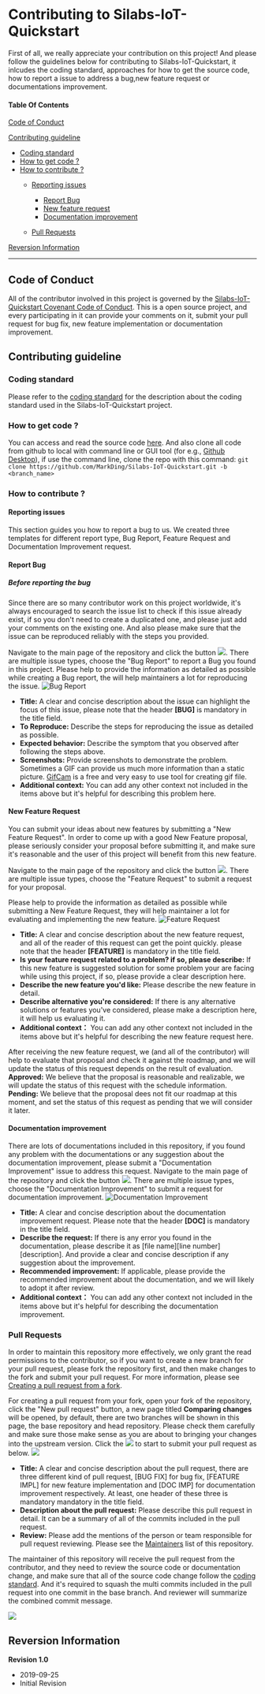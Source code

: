 # Contributing to Silabs-IoT-Quickstart

First of all, we really appreciate your contribution on this project! 
And please follow the guidelines below for contributing to Silabs-IoT-Quickstart, it inlcudes the coding standard, approaches for how to get the source code, how to report a issue to address a bug,new feature request or documentations improvement.

#### Table Of Contents

[Code of Conduct](#Code-of-Conduct)

[Contributing guideline](#contributing-guideline)
   * [Coding standard](#coding-standard)
   * [How to get code ?](#how-to-get-code-?)
   * [How to contribute ?](#how-to-contribute-?)   
      * [Reporting issues](#reporting-issues)
         * [Report Bug](#report-Bug)
         * [New feature request](#new-feature-request)
         * [Documentation improvement](#documentation-improvement)

      * [Pull Requests](#pull-requests)

[Reversion Information](#reversion-information)

--- 

## Code of Conduct

All of the contributor involved in this project is governed by the [Silabs-IoT-Quickstart Covenant Code of Conduct](https://github.com/MarkDing/Silabs-IoT-Quickstart/blob/master/CONTRIBUTING.md). This is a open source project, and every participating in it can provide your comments on it, submit your pull request for bug fix, new feature implementation or documentation improvement.

## Contributing guideline

### Coding standard

Please refer to the [coding standard](https://github.com/MarkDing/Silabs-IoT-Quickstart/blob/master/CODING-STANDARD.md) for the description about the coding standard used in the Silabs-IoT-Quickstart project.

### How to get code ?

You can access and read the source code [here](https://github.com/MarkDing/Silabs-IoT-Quickstart).
And also clone all code from github to local with command line or GUI tool (for e.g., [Github Desktop](https://desktop.github.com/)), if use the command line, clone the repo with this command: 
`git clone https://github.com/MarkDing/Silabs-IoT-Quickstart.git -b <branch_name>`


### How to contribute ?

#### Reporting issues

This section guides you how to report a bug to us. We created three templates for different report type, Bug Report, Feature Request and Documentation Improvement request.

#### Report Bug
##### Before reporting the bug
Since there are so many contributor work on this project worldwide, it's always encouraged to search the issue list to check if this issue already exist, if so you don't need to create a duplicated one, and please just add your comments on the existing one.
And also please make sure that the issue can be reproduced reliably with the steps you provided.

Navigate to the main page of the repository and click the button ![](./images/contributing-new-issue.png). There are multiple issue types, choose the "Bug Report" to report a Bug you found in this project. 
Please help to provide the information as detailed as possible while creating a Bug report, the will help maintainers a lot for reproducing the issue.
![Bug Report](./images/contributing-bug-report.png)
* **Title:** A clear and concise description about the issue can highlight the focus of this issue, please note that the header **[BUG]** is mandatory in the title field.
* **To Reproduce:** Describe the steps for reproducing the issue as detailed as possible. 
* **Expected behavior:** Describe the symptom that you observed after following the steps above.
* **Screenshots:** Provide screenshots to demonstrate the problem. Sometimes a GIF can provide us much more information than a static picture. [GifCam](https://gifcam.en.softonic.com/) is a free and very easy to use tool for creating gif file.
* **Additional context:** You can add any other context not included in the items above but it's helpful for describing this problem here.

#### New Feature Request

You can submit your ideas about new features by submitting a "New Feature Request". In order to come up with a good New Feature proposal, please seriously consider your proposal before submitting it, and make sure it's reasonable and the user of this project will benefit from this new feature.

Navigate to the main page of the repository and click the button ![](./images/contributing-new-issue.png). There are multiple issue types, choose the "Feature Request" to submit a request for your proposal.

Please help to provide the information as detailed as possible while submitting a New Feature Request, they will help maintainer a lot for evaluating and implementing the new feature.
![Feature Request](./images/contributing-feature-request.png)
* **Title:** A clear and concise description about the new feature request, and all of the reader of this request can get the point quickly. please note that the header **[FEATURE]** is mandatory in the title field.
* **Is your feature request related to a problem? if so, please describe:** If this new feature is suggested solution for some problem your are facing while using this project, if so, please provide a clear description here.
* **Describe the new feature you'd like:** Please describe the new feature in detail.
* **Describe alternative you're considered:** If there is any alternative solutions or features you've considered, please make a description here, it will help us evaluating it.
* **Additional context：** You can add any other context not included in the items above but it's helpful for describing the new feature request here.

After receiving the new feature request, we (and all of the contributor) will help to evaluate that proposal and check it against the roadmap, and we will update the status of this request depends on the result of evaluation.
**Approved:**
We believe that the proposal is reasonable and realizable, we will update the status of this request with the schedule information.
**Pending:**
We believe that the proposal dees not fit our roadmap at this moment, and set the status of this request as pending that we will consider it later.

#### Documentation improvement

There are lots of documentations included in this repository, if you found any problem with the documentations or any suggestion about the documentation improvement, please submit a "Documentation Improvement" issue to address this request.
Navigate to the main page of the repository and click the button ![](./images/contributing-new-issue.png). There are multiple issue types, choose the "Documentation Improvement" to submit a request for documentation improvement.
![Documentation Improvement](./images/contributing-documentation-improvement.png)
* **Title:** A clear and concise description about the documentation improvement request. Please note that the header **[DOC]** is mandatory in the title field.
* **Describe the request:** If there is any error you found in the documentation, please describe it as [file name][line number][description]. And provide a clear and concise description if any suggestion about the improvement.
* **Recommended improvement:** If applicable, please provide the recommended improvement about the documentation, and we will likely to adopt it after review.
* **Additional context：** You can add any other context not included in the items above but it's helpful for describing the documentation improvement.

### Pull Requests

In order to maintain this repository more effectively, we only grant the read permissions to the contributor, so if you want to create a new branch for your pull request, please fork the repository first, and then make changes to the fork and submit your pull request. For more information, please see [Creating a pull request from a fork](https://help.github.com/en/articles/creating-a-pull-request-from-a-fork).

For creating a pull request from your fork, open your fork of the repository, click the "New pull request" button, a new page titled **Comparing changes** will be opened, by default, there are two branches will be shown in this page, the base repository and head repository. Please check them carefully and make sure those make sense as you are about to bringing your changes into the upstream version. Click the ![](./images/contributing-create-pull-request.png) to start to submit your pull request as below.
![](./images/contributing-pull-request.png)

* **Title:** A clear and concise description about the pull request, there are three different kind of pull request, [BUG FIX] for bug fix, [FEATURE IMPL] for new feature implementation and [DOC IMP] for documentation improvement respectively. At least, one header of these three is mandatory mandatory in the title field.
* **Description about the pull request:** Please describe this pull request in detail. It can be a summary of all of the commits included in the pull request.
* **Review:** Please add the mentions of the person or team responsible for pull request reviewing. Please see the [Maintainers](https://github.com/MarkDing/Silabs-IoT-Quickstart/blob/master/README.md#maintainers) list of this repository.

The maintainer of this repository will receive the pull request from the contributor, and they need to review the source code or documentation change, and make sure that all of the source code change follow the [coding standard](#coding-standard). And it's required to squash the multi commits included in the pull request into one commit in the base branch. And reviewer will summarize the combined commit message.

![](./images/contributing-merge-pull-request.png)


## Reversion Information
**Revision 1.0**
   * 2019-09-25
   * Initial Revision
